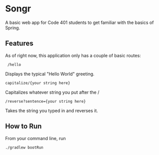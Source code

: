 # Songr


A basic web app for Code 401 students to get familiar with the basics of Spring. 

## Features

As of right now, this application only has a couple of basic routes:

     /hello

Displays the typical "Hello World" greeting. 

    capitalize/{your string here}
    
Capitalizes whatever string you put after the /

    /reverse?sentence={your string here}
    

Takes the string you typed in and reverses it.  


## How to Run

From your command line, run 

   
    ./gradlew bootRun

